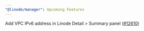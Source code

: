 ```yaml
---
"@linode/manager": Upcoming Features
---
```


Add VPC IPv6 address in Linode Detail > Summary panel ([#12610](https://github.com/linode/manager/pull/12610))
